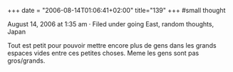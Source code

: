 +++
date = "2006-08-14T01:06:41+02:00"
title="139"
+++
#small thought

August 14, 2006 at 1:35 am · Filed under going East, random thoughts, Japan

Tout est petit pour pouvoir mettre encore plus de gens dans les grands espaces vides entre ces petites choses. Meme les gens sont pas gros/grands.

